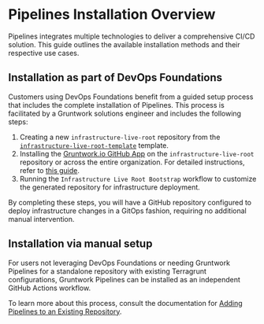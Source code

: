 # Pipelines Installation Overview

Pipelines integrates multiple technologies to deliver a comprehensive CI/CD solution. This guide outlines the available installation methods and their respective use cases.

## Installation as part of DevOps Foundations

Customers using DevOps Foundations benefit from a guided setup process that includes the complete installation of Pipelines. This process is facilitated by a Gruntwork solutions engineer and includes the following steps:

1. Creating a new `infrastructure-live-root` repository from the [`infrastructure-live-root-template`](https://github.com/gruntwork-io/infrastructure-live-root-template) template.
2. Installing the [Gruntwork.io GitHub App](https://github.com/apps/gruntwork-io) on the `infrastructure-live-root` repository or across the entire organization. For detailed instructions, refer to [this guide](/2.0/docs/pipelines/installation/viagithubapp).
3. Running the `Infrastructure Live Root Bootstrap` workflow to customize the generated repository for infrastructure deployment.

By completing these steps, you will have a GitHub repository configured to deploy infrastructure changes in a GitOps fashion, requiring no additional manual intervention.

## Installation via manual setup

For users not leveraging DevOps Foundations or needing Gruntwork Pipelines for a standalone repository with existing Terragrunt configurations, Gruntwork Pipelines can be installed as an independent GitHub Actions workflow.

To learn more about this process, consult the documentation for [Adding Pipelines to an Existing Repository](/2.0/docs/pipelines/installation/addingexistingrepo).

